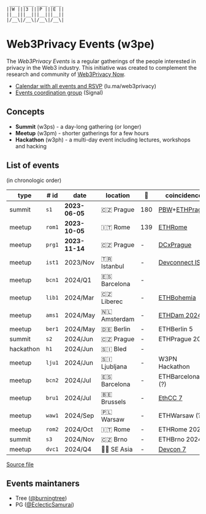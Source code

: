 <!--
!!!!!!!!!!!!!!!!!!!!!!!!!!!!!!!!!!!!!!!!!
DO NOT EDIT THIS FILE DIRECLY
EDIT "./README.tpl.eta" INSTEAD
!!!!!!!!!!!!!!!!!!!!!!!!!!!!!!!!!!!!!!!!!
-->

```
 ____ ____ ____ ____ 
||W |||3 |||P |||E ||
||__|||__|||__|||__||
|/__\|/__\|/__\|/__\|
```

# Web3Privacy Events (w3pe)

The _Web3Privacy Events_ is a regular gatherings of the people interested in
privacy in the Web3 industry. This initiative was created to complement the
research and community of [Web3Privacy Now](https://web3privacy.info).

- [Calendar with all events and RSVP](https://lu.ma/web3privacy) (lu.ma/web3privacy)
- [Events coordination group](https://signal.group/#CjQKIBe2MFvE_lFDDaKbbLQkV9f6JnyKruZMof2tnnC-r74AEhC3daqvW8JEfSDvcWESqAQt) (Signal)

## Concepts

- **Summit** (w3ps) - a day-long gathering (or longer)
- **Meetup** (w3pm) - shorter gatherings for a few hours
- **Hackathon** (w3ph) - a multi-day event including lectures, workshops and hacking

## List of events

(in chronologic order)

| type | # id | date | location | 👥  | coincidence | dri | links |
| --- | --- | --- | --- | --- | --- | --- | --- |
| summit | `s1` | **2023-06-05** | 🇨🇿 Prague | 180 | [PBW](https://prgblockweek.com/)+[ETHPrague](https://ethprague.com/) | Tree | [web](https://prague.web3privacy.info/), [git](https://github.com/web3privacy/w3ps1) |
| meetup | `rom1` | **2023-10-05** | 🇮🇹 Rome | 139 | [ETHRome](https://ethrome.org/) | PG | [web](https://lu.ma/web3privacynow_rome) |
| meetup | `prg1` | **2023-11-14** | 🇨🇿 Prague | - | [DCxPrague](https://dcxprague.org/) | Tree | [web](https://lu.ma/w3pm-prg1) |
| meetup | `ist1` | 2023/Nov | 🇹🇷 Istanbul | - | [Devconnect IST](https://devconnect.org/) | - |  |
| meetup | `bcn1` | 2024/Q1 | 🇪🇸 Barcelona | - |  | - |  |
| meetup | `lib1` | 2024/Mar | 🇨🇿 Liberec | - | [ETHBohemia](https://ethbohemia.ethevents.club/) | Tree |  |
| meetup | `ams1` | 2024/May | 🇳🇱 Amsterdam | - | [ETHDam 2024](https://www.ethdam.com/) | - |  |
| meetup | `ber1` | 2024/May | 🇩🇪 Berlin | - | ETHBerlin 5 | Tree |  |
| summit | `s2` | 2024/Jun | 🇨🇿 Prague | - | ETHPrague 2024 | Tree |  |
| hackathon | `h1` | 2024/Jun | 🇸🇮 Bled | - |  | Tree |  |
| meetup | `lju1` | 2024/Jun | 🇸🇮 Ljubljana | - | W3PN Hackathon | Tree |  |
| meetup | `bcn2` | 2024/Jul | 🇪🇸 Barcelona | - | ETHBarcelona (?) | - |  |
| meetup | `bru1` | 2024/Jul | 🇧🇪 Brussels | - | [EthCC 7](https://www.ethcc.io/) | - |  |
| meetup | `waw1` | 2024/Sep | 🇵🇱 Warsaw | - | ETHWarsaw (?) | Tree |  |
| meetup | `rom2` | 2024/Oct | 🇮🇹 Rome | - | ETHRome 2024 | - |  |
| summit | `s3` | 2024/Nov | 🇨🇿 Brno | - | ETHBrno 2024 | Tree |  |
| meetup | `dvc1` | 2024/Q4 | 🏴‍☠️ SE Asia | - | [Devcon 7](https://devcon.org/) | - |  |

[Source file](./events/events.yaml)

## Events maintaners

- Tree ([@burningtree](https://github.com/burningtree))
- PG ([@EclecticSamurai](https://github.com/EclecticSamurai))
